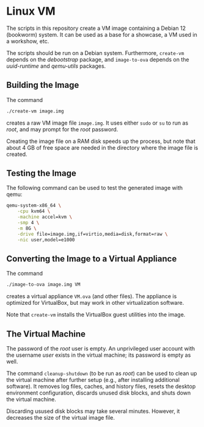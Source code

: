 # Linux VM

The scripts in this repository create a VM image containing a Debian 12
(bookworm) system. It can be used as a base for a showcase, a VM used in a
workshow, etc.

The scripts should be run on a Debian system. Furthermore, `create-vm`
depends on the _debootstrap_ package, and `image-to-ova` depends on the
_uuid-runtime_ and _qemu-utils_ packages.

## Building the Image

The command

```sh
./create-vm image.img
```

creates a raw VM image file `image.img`. It uses either `sudo` or `su` to
run as _root_, and may prompt for the _root_ password.

Creating the image file on a RAM disk speeds up the process, but note that
about 4 GB of free space are needed in the directory where the image file is
created.

## Testing the Image

The following command can be used to test the generated image with qemu:

```sh
qemu-system-x86_64 \
    -cpu kvm64 \
    -machine accel=kvm \
    -smp 4 \
    -m 8G \
    -drive file=image.img,if=virtio,media=disk,format=raw \
    -nic user,model=e1000
```

## Converting the Image to a Virtual Appliance

The command

```sh
./image-to-ova image.img VM
```

creates a virtual appliance `VM.ova` (and other files). The appliance is
optimized for VirtualBox, but may work in other virtualization software.

Note that `create-vm` installs the VirtualBox guest utilities into the
image.

## The Virtual Machine

The password of the _root_ user is empty. An unprivileged user account with
the username _user_ exists in the virtual machine; its password is empty as
well.

The command `cleanup-shutdown` (to be run as _root_) can be used to clean up
the virtual machine after further setup (e.g., after installing additional
software). It removes log files, caches, and history files, resets the
desktop environment configuration, discards unused disk blocks, and shuts
down the virtual machine.

Discarding usused disk blocks may take several minutes. However, it
decreases the size of the virtual image file.
